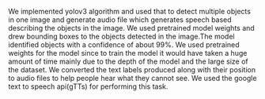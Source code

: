 We implemented yolov3 algorithm and used that to detect multiple objects in one image and generate audio file which generates speech based describing the objects in the image.
We used pretrained model weights and drew bounding boxes to the objects detected in the image.The model identified objects with a confidence of about 99%.
We used pretrained weights for the model since to train the model it would have taken a huge amount of time mainly due to the depth of the model and the large size of the dataset.
We converted the text labels produced along with their position to audio files to help people hear what they cannot see. We used the google text to speech api(gTTs) for performing this task.
